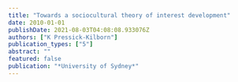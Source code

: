 ```yaml
---
title: "Towards a sociocultural theory of interest development"
date: 2010-01-01
publishDate: 2021-08-03T04:08:08.933076Z
authors: ["K Pressick-Kilborn"]
publication_types: ["5"]
abstract: ""
featured: false
publication: "*University of Sydney*"
---
```


